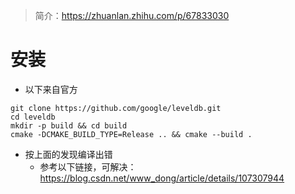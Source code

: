 > 简介：https://zhuanlan.zhihu.com/p/67833030

# 安装
- 以下来自官方
```
git clone https://github.com/google/leveldb.git
cd leveldb
mkdir -p build && cd build
cmake -DCMAKE_BUILD_TYPE=Release .. && cmake --build .
```
- 按上面的发现编译出错
  - 参考以下链接，可解决：https://blog.csdn.net/www_dong/article/details/107307944


# 